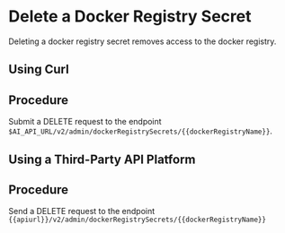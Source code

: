 <!-- loio5ff30f0332b8452d97ed77edf746714a -->

# Delete a Docker Registry Secret

Deleting a docker registry secret removes access to the docker registry.

<a name="task_i3h_n13_tcc"/>

<!-- task\_i3h\_n13\_tcc -->

## Using Curl



<a name="task_i3h_n13_tcc__steps_f2s_w52_zcc"/>

## Procedure

Submit a DELETE request to the endpoint `$AI_API_URL/v2/admin/dockerRegistrySecrets/{{dockerRegistryName}}`.

<a name="task_cxf_n13_tcc"/>

<!-- task\_cxf\_n13\_tcc -->

## Using a Third-Party API Platform



<a name="task_cxf_n13_tcc__steps_alr_t52_zcc"/>

## Procedure

Send a DELETE request to the endpoint `{{apiurl}}/v2/admin/dockerRegistrySecrets/{{dockerRegistryName}}`

